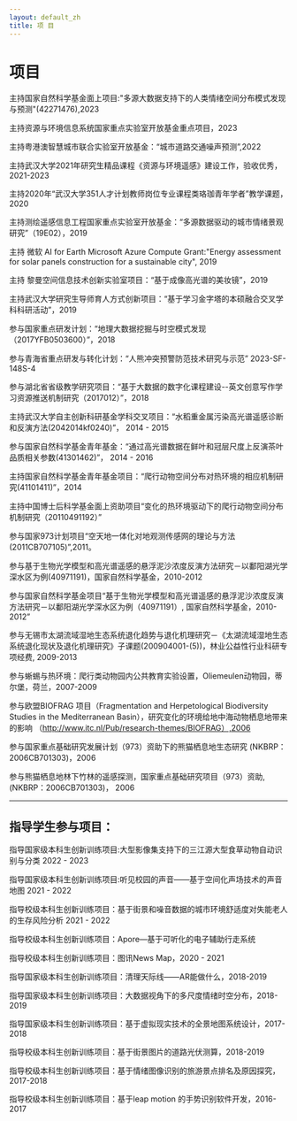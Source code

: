 ```yaml
---
layout: default_zh
title: 项 目
---
```

# 项目
主持国家自然科学基金面上项目:"多源大数据支持下的人类情绪空间分布模式发现与预测"(42271476),2023

主持资源与环境信息系统国家重点实验室开放基金重点项目，2023

主持粤港澳智慧城市联合实验室开放基金：“城市道路交通噪声预测”,2022

主持武汉大学2021年研究生精品课程《资源与环境遥感》建设工作，验收优秀，2021-2023

主持2020年“武汉大学351人才计划教师岗位专业课程类珞珈青年学者”教学课题，2020

主持测绘遥感信息工程国家重点实验室开放基金：“多源数据驱动的城市情绪景观研究”（19E02），2019

主持 微软 AI for Earth Microsoft Azure Compute Grant:"Energy assessment for solar panels construction for a sustainable city", 2019

主持 黎曼空间信息技术创新实验室项目：“基于成像高光谱的美妆镜”，2019

主持武汉大学研究生导师育人方式创新项目：“基于学习金字塔的本硕融合交叉学科科研活动”，2019

参与国家重点研发计划：“地理大数据挖掘与时空模式发现 （2017YFB0503600）”，2018

参与青海省重点研发与转化计划：“人熊冲突预警防范技术研究与示范”   2023-SF-148S-4

参与湖北省省级教学研究项目：“基于大数据的数字化课程建设--英文创意写作学习资源推送机制研究（2017012）”，2018

主持武汉大学自主创新科研基金学科交叉项目：“水稻重金属污染高光谱遥感诊断和反演方法(2042014kf0240)”， 2014 - 2015

参与国家自然科学基金青年基金：“通过高光谱数据在鲜叶和冠层尺度上反演茶叶品质相关参数(41301462)”， 2014 - 2016

主持国家自然科学基金青年基金项目：“爬行动物空间分布对热环境的相应机制研究(41101411)”，2014

主持中国博士后科学基金面上资助项目“变化的热环境驱动下的爬行动物空间分布机制研究（20110491192）”

参与国家973计划项目“空天地一体化对地观测传感网的理论与方法(2011CB707105)”,2011。

参与基于生物光学模型和高光谱遥感的悬浮泥沙浓度反演方法研究－以鄱阳湖光学深水区为例(40971191)，国家自然科学基金，2010-2012

参与国家自然科学基金项目“基于生物光学模型和高光谱遥感的悬浮泥沙浓度反演方法研究－以鄱阳湖光学深水区为例（40971191）, 国家自然科学基金，2010-2012”

参与无锡市太湖流域湿地生态系统退化趋势与退化机理研究－《太湖流域湿地生态系统退化现状及退化机理研究》子课题(200904001-(5))，林业公益性行业科研专项经费, 2009-2013

参与蜥蜴与热环境：爬行类动物园内公共教育实验设置，Oliemeulen动物园，蒂尔堡，荷兰，2007-2009

参与欧盟BIOFRAG 项目（Fragmentation and Herpetological Biodiversity Studies in the Mediterranean Basin），研究变化的环境给地中海动物栖息地带来的影响 （http://www.itc.nl/Pub/research-themes/BIOFRAG）,2006

参与国家重点基础研究发展计划（973）资助下的熊猫栖息地生态研究 (NKBRP：2006CB701303)，2006

参与熊猫栖息地林下竹林的遥感探测，国家重点基础研究项目（973）资助, (NKBRP：2006CB701303)， 2006

---

## 指导学生参与项目：  


指导国家级本科生创新训练项目:大型影像集支持下的三江源大型食草动物自动识别与分类 2022 - 2023

指导国家级本科生创新训练项目:听见校园的声音——基于空间化声场技术的声音地图 2021 - 2022

指导校级本科生创新训练项目：基于街景和噪音数据的城市环境舒适度对失能老人的生存风险分析 2021 - 2022

指导校级本科生创新训练项目：Apore—基于可听化的电子辅助行走系统  

指导校级本科生创新训练项目：图讯News Map，2020 - 2021  

指导国家级本科生创新训练项目：清理天际线——AR能做什么，2018-2019  

指导国家级本科生创新训练项目：大数据视角下的多尺度情绪时空分布，2018-2019  

指导国家级本科生创新训练项目：基于虚拟现实技术的全景地图系统设计，2017-2018  

指导校级本科生创新训练项目：基于街景图片的道路光伏测算，2018-2019  

指导校级本科生创新训练项目：基于情绪图像识别的旅游景点排名及原因探究，2017-2018  

指导校级本科生创新训练项目：基于leap motion 的手势识别软件开发，2016-2017  